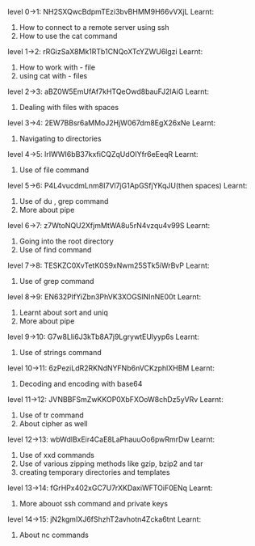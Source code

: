 
level 0->1:
NH2SXQwcBdpmTEzi3bvBHMM9H66vVXjL
Learnt:
1) How to connect to a remote server using ssh
2) How to use the cat command

level 1->2:
rRGizSaX8Mk1RTb1CNQoXTcYZWU6lgzi
Learnt:
1) How to work with - file
2) using cat with - files

level 2->3:
aBZ0W5EmUfAf7kHTQeOwd8bauFJ2lAiG
Learnt:
1) Dealing with files with spaces

level 3->4:
2EW7BBsr6aMMoJ2HjW067dm8EgX26xNe
Learnt:
1) Navigating to directories

level 4->5:
lrIWWI6bB37kxfiCQZqUdOIYfr6eEeqR
Learnt:
1) Use of file command

level 5->6:
P4L4vucdmLnm8I7Vl7jG1ApGSfjYKqJU(then spaces)
Learnt:
1) Use of du , grep command
2) More about pipe

level 6->7:
z7WtoNQU2XfjmMtWA8u5rN4vzqu4v99S
Learnt:
1) Going into the root directory
2) Use of find command

level 7->8:
TESKZC0XvTetK0S9xNwm25STk5iWrBvP
Learnt:
1) Use of grep command

level 8->9:
EN632PlfYiZbn3PhVK3XOGSlNInNE00t
Learnt:
1) Learnt about sort and uniq
2) More about pipe

level 9->10:
G7w8LIi6J3kTb8A7j9LgrywtEUlyyp6s
Learnt:
1) Use of strings command

level 10->11:
6zPeziLdR2RKNdNYFNb6nVCKzphlXHBM
Learnt:
1) Decoding and encoding with base64

level 11->12:
JVNBBFSmZwKKOP0XbFXOoW8chDz5yVRv
Learnt:
1) Use of tr command
2) About cipher as well

level 12->13:
wbWdlBxEir4CaE8LaPhauuOo6pwRmrDw
Learnt:
1) Use of xxd commands
2) Use of various zipping methods like gzip, bzip2 and tar
3) creating temporary directories and templates

level 13->14:
fGrHPx402xGC7U7rXKDaxiWFTOiF0ENq
Learnt:
1) More abouot ssh command and private keys

level 14->15:
jN2kgmIXJ6fShzhT2avhotn4Zcka6tnt
Learnt:
1) About nc commands



